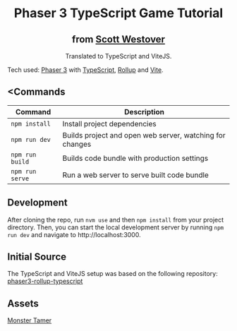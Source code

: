 <h1 align="center">
  <br>
  Phaser 3 TypeScript Game Tutorial
  <br>
</h1>

<h2  align="center">from <a href="https://www.youtube.com/playlist?list=PLmcXe0-sfoSgq-pyXrFx0GZjHbvoVUW8t">Scott Westover</a></h2>
<p align="center">
  Translated to TypeScript and ViteJS.
</p>

Tech used: [Phaser 3](https://github.com/photonstorm/phaser) with [TypeScript](https://www.typescriptlang.org/), [Rollup](https://rollupjs.org) and [Vite](https://vitejs.dev/).

## <Commands

| Command         | Description                                              |
| --------------- | -------------------------------------------------------- |
| `npm install`   | Install project dependencies                             |
| `npm run dev`   | Builds project and open web server, watching for changes |
| `npm run build` | Builds code bundle with production settings              |
| `npm run serve` | Run a web server to serve built code bundle              |

## Development

After cloning the repo, run `nvm use` and then `npm install` from your project directory. Then, you can start the local development
server by running `npm run dev` and navigate to http://localhost:3000.

## Initial Source

The TypeScript and ViteJS setup was based on the following repository: [phaser3-rollup-typescript](https://github.com/MrDesjardins/phaser3-rollup-typescript)

## Assets

[Monster Tamer](https://github.com/devshareacademy/monster-tamer/releases/tag/assets)
